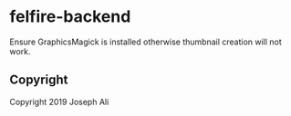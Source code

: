 # felfire-backend
Ensure GraphicsMagick is installed otherwise thumbnail creation will not work.

## Copyright
Copyright 2019 Joseph Ali
